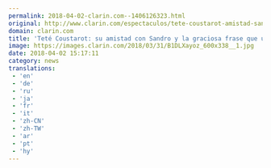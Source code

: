 ```yaml
---
permalink: 2018-04-02-clarin.com--1406126323.html
original: http://www.clarin.com/espectaculos/tete-coustarot-amistad-sandro-graciosa-frase-usan-mauricio-macri-papa-francisco_0_Sk9SlAUqG.html
domain: clarin.com
title: 'Teté Coustarot: su amistad con Sandro y la graciosa frase que usan Mauricio Macri y el Papa Francisco'
image: https://images.clarin.com/2018/03/31/B1DLXayoz_600x338__1.jpg
date: 2018-04-02 15:17:11
category: news
translations: 
 - 'en'
 - 'de'
 - 'ru'
 - 'ja'
 - 'fr'
 - 'it'
 - 'zh-CN'
 - 'zh-TW'
 - 'ar'
 - 'pt'
 - 'hy'
---
```


